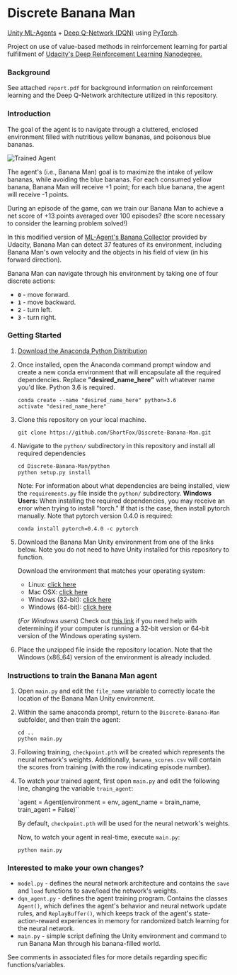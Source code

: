 [//]: # (Image References)

[image1]: https://user-images.githubusercontent.com/10624937/42135619-d90f2f28-7d12-11e8-8823-82b970a54d7e.gif "Trained Agent"

# Discrete Banana Man
[Unity ML-Agents](https://unity3d.com/machine-learning) + [Deep Q-Network (DQN)](https://deepmind.com/research/dqn/) using [PyTorch](https://pytorch.org/).

Project on use of value-based methods in reinforcement learning for partial fulfillment of [Udacity's Deep Reinforcement Learning Nanodegree.](https://www.udacity.com/course/deep-reinforcement-learning-nanodegree--nd893)

### Background

See attached ```report.pdf``` for background information on reinforcement learning and the Deep Q-Network architecture utilized in this repository.

### Introduction

The goal of the agent is to navigate through a cluttered, enclosed environment filled with nutritious yellow bananas, and poisonous blue bananas.

![Trained Agent][image1]

The agent's (i.e., Banana Man) goal is to maximize the intake of yellow bananas, while avoiding the blue bananas. For each consumed yellow banana, Banana Man will receive +1 point; for each blue banana, the agent will receive -1 points.

During an episode of the game, can we train our Banana Man to achieve a net score of +13 points averaged over 100 episodes? (the score necessary to consider the learning problem solved!)

In this modified version of [ML-Agent's Banana Collector](https://github.com/Unity-Technologies/ml-agents/blob/master/docs/Learning-Environment-Examples.md) provided by Udacity, Banana Man can detect 37 features of its environment, including Banana Man's own velocity and the objects in his field of view (in his forward direction).

Banana Man can navigate through his environment by taking one of four discrete actions:
- **`0`** - move forward.
- **`1`** - move backward.
- **`2`** - turn left.
- **`3`** - turn right.

### Getting Started
1. [Download the Anaconda Python Distribution](https://www.anaconda.com/download/)

2. Once installed, open the Anaconda command prompt window and create a new conda environment that will encapsulate all the required dependencies. Replace **"desired_name_here"** with whatever name you'd like. Python 3.6 is required.

    `conda create --name "desired_name_here" python=3.6`  
    `activate "desired_name_here"`

3. Clone this repository on your local machine.

    `git clone https://github.com/ShortFox/Discrete-Banana-Man.git`  

4. Navigate to the `python/` subdirectory in this repository and install all required dependencies

    `cd Discrete-Banana-Man/python`  
    `python setup.py install`

    Note: For information about what dependencies are being installed, view the `requirements.py` file inside the `python/` subdirectory. **Windows Users:** When installing the required dependencies, you may receive an error when trying to install "torch." If that is the case, then install pytorch manually. Note that pytorch version 0.4.0 is required:

    `conda install pytorch=0.4.0 -c pytorch`

5. Download the Banana Man Unity environment from one of the links below.  Note you do not need to have Unity installed for this repository to function.

    Download the environment that matches your operating system:
    - Linux: [click here](https://s3-us-west-1.amazonaws.com/udacity-drlnd/P1/Banana/Banana_Linux.zip)
    - Mac OSX: [click here](https://s3-us-west-1.amazonaws.com/udacity-drlnd/P1/Banana/Banana.app.zip)
    - Windows (32-bit): [click here](https://s3-us-west-1.amazonaws.com/udacity-drlnd/P1/Banana/Banana_Windows_x86.zip)
    - Windows (64-bit): [click here](https://s3-us-west-1.amazonaws.com/udacity-drlnd/P1/Banana/Banana_Windows_x86_64.zip)

    (_For Windows users_) Check out [this link](https://support.microsoft.com/en-us/help/827218/how-to-determine-whether-a-computer-is-running-a-32-bit-version-or-64) if you need help with determining if your computer is running a 32-bit version or 64-bit version of the Windows operating system.

6. Place the unzipped file inside the repository location. Note that the Windows (x86_64) version of the environment is already included.

### Instructions to train the Banana Man agent

1. Open `main.py` and edit the `file_name` variable to correctly locate the location of the Banana Man Unity environment.

2. Within the same anaconda prompt, return to the `Discrete-Banana-Man` subfolder, and then train the agent:

    `cd ..`  
    `python main.py`

3. Following training, `checkpoint.pth` will be created which represents the neural network's weights. Additionally, `banana_scores.csv` will contain the scores from training (with the row indicating episode number).

4. To watch your trained agent, first open `main.py` and edit the following line, changing the variable `train_agent`:

    `agent = Agent(environment = env, agent_name = brain_name, train_agent = False)``

    By default, `checkpoint.pth` will be used for the neural network's weights.

    Now, to watch your agent in real-time, execute `main.py`:

    `python main.py`

### Interested to make your own changes?

- `model.py` - defines the neural network architecture and contains the `save` and `load` functions to save/load the network's weights.
- `dqn_agent.py` - defines the agent training program. Contains the classes `Agent()`, which defines the agent's behavior and neural network update rules, and `ReplayBuffer()`, which keeps track of the agent's state-action-reward experiences in memory for randomized batch learning for the neural network.
- `main.py` - simple script defining the Unity environment and command to run Banana Man through his banana-filled world.

See comments in associated files for more details regarding specific functions/variables.
